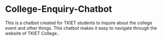 # College-Enquiry-Chatbot
 This is a chatbot created for TKIET students to inquire about the college event and other things. This chatbot makes it easy to navigate through the website of TKIET College..
